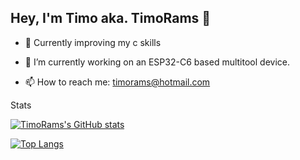 ## Hey, I'm Timo aka. TimoRams 👋

- 📖 Currently improving my c skills

- 🔭 I’m currently working on an ESP32-C6 based multitool device.

- 📫 How to reach me: timorams@hotmail.com

Stats

[![TimoRams's GitHub stats](https://github-readme-stats.vercel.app/api?username=TimoRams)](https://github.com/anuraghazra/github-readme-stats)

[![Top Langs](https://github-readme-stats.vercel.app/api/top-langs/?username=TimoRams&layout=compact)](https://github.com/anuraghazra/github-readme-stats)

